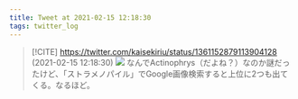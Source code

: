 ```yaml
---
title: Tweet at 2021-02-15 12:18:30
tags: twitter_log
---
```


> [!CITE] https://twitter.com/kaisekiriu/status/1361152879113904128 (2021-02-15 12:18:30)
> ![](https://twitter.com/kaisekiriu/status/1361152879113904128)
> なんでActinophrys（だよね？）なのか謎だったけど、「ストラメノパイル」でGoogle画像検索すると上位に2つも出てくる。なるほど。
